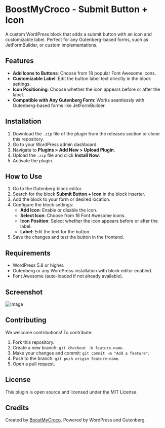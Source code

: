 # BoostMyCroco - Submit Button + Icon

A custom WordPress block that adds a submit button with an icon and customizable label. Perfect for any Gutenberg-based forms, such as JetFormBuilder, or custom implementations.

## Features
- **Add Icons to Buttons**: Choose from 18 popular Font Awesome icons.
- **Customizable Label**: Edit the button label text directly in the block settings.
- **Icon Positioning**: Choose whether the icon appears before or after the label.
- **Compatible with Any Gutenberg Form**: Works seamlessly with Gutenberg-based forms like JetFormBuilder.

## Installation
1. Download the `.zip` file of the plugin from the releases section or clone this repository.
2. Go to your WordPress admin dashboard.
3. Navigate to **Plugins > Add New > Upload Plugin**.
4. Upload the `.zip` file and click **Install Now**.
5. Activate the plugin.

## How to Use
1. Go to the Gutenberg block editor.
2. Search for the block **Submit Button + Icon** in the block inserter.
3. Add the block to your form or desired location.
4. Configure the block settings:
   - **Add Icon**: Enable or disable the icon.
   - **Select Icon**: Choose from 18 Font Awesome icons.
   - **Icon Position**: Select whether the icon appears before or after the label.
   - **Label**: Edit the text for the button.
5. Save the changes and test the button in the frontend.

## Requirements
- WordPress 5.8 or higher.
- Gutenberg or any WordPress installation with block editor enabled.
- Font Awesome (auto-loaded if not already available).

## Screenshot
![image](https://github.com/user-attachments/assets/7fc0525b-f8d2-477c-a803-75b6b71e5f35)

## Contributing
We welcome contributions! To contribute:
1. Fork this repository.
2. Create a new branch: `git checkout -b feature-name`.
3. Make your changes and commit: `git commit -m "Add a feature"`.
4. Push to the branch: `git push origin feature-name`.
5. Open a pull request.

## License
This plugin is open source and licensed under the MIT License.

## Credits
Created by [BoostMyCroco](https://github.com/BoostMyCroco). Powered by WordPress and Gutenberg.
